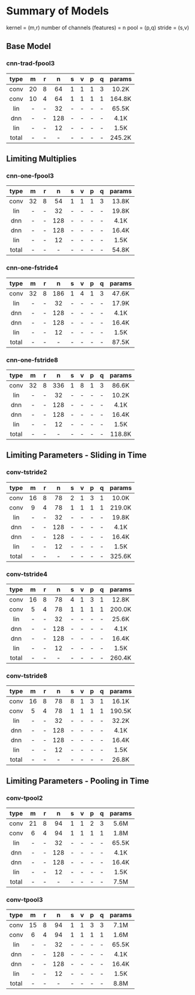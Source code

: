 # Summary of Models

kernel = (m,r)
number of channels (features) = n
pool = (p,q)
stride = (s,v)

## Base Model

### cnn-trad-fpool3

|  type |  m | r |  n  | s | v | p | q | params |
|:-----:|:--:|:-:|:---:|:-:|:-:|:-:|:-:|:------:|
|  conv | 20 | 8 |  64 | 1 | 1 | 1 | 3 |  10.2K |
|  conv | 10 | 4 |  64 | 1 | 1 | 1 | 1 | 164.8K |
|  lin  |  - | - |  32 | - | - | - | - |  65.5K |
|  dnn  |  - | - | 128 | - | - | - | - |  4.1K  |
|  lin  |  - | - |  12 | - | - | - | - |  1.5K  |
| total |  - | - |  -  | - | - | - | - | 245.2K |

## Limiting Multiplies

### cnn-one-fpool3

|  type |  m | r |  n  | s | v | p | q | params |
|:-----:|:--:|:-:|:---:|:-:|:-:|:-:|:-:|:------:|
|  conv | 32 | 8 |  54 | 1 | 1 | 1 | 3 |  13.8K |
|  lin  |  - | - |  32 | - | - | - | - |  19.8K |
|  dnn  |  - | - | 128 | - | - | - | - |  4.1K  |
|  dnn  |  - | - | 128 | - | - | - | - |  16.4K |
|  lin  |  - | - |  12 | - | - | - | - |  1.5K  |
| total |  - | - |  -  | - | - | - | - |  54.8K |

### cnn-one-fstride4

|  type |  m | r |  n  | s | v | p | q | params |
|:-----:|:--:|:-:|:---:|:-:|:-:|:-:|:-:|:------:|
|  conv | 32 | 8 | 186 | 1 | 4 | 1 | 3 |  47.6K |
|  lin  |  - | - |  32 | - | - | - | - |  17.9K |
|  dnn  |  - | - | 128 | - | - | - | - |  4.1K  |
|  dnn  |  - | - | 128 | - | - | - | - |  16.4K |
|  lin  |  - | - |  12 | - | - | - | - |  1.5K  |
| total |  - | - |  -  | - | - | - | - |  87.5K |

### cnn-one-fstride8

|  type |  m | r |  n  | s | v | p | q | params |
|:-----:|:--:|:-:|:---:|:-:|:-:|:-:|:-:|:------:|
|  conv | 32 | 8 | 336 | 1 | 8 | 1 | 3 |  86.6K |
|  lin  |  - | - |  32 | - | - | - | - |  10.2K |
|  dnn  |  - | - | 128 | - | - | - | - |  4.1K  |
|  dnn  |  - | - | 128 | - | - | - | - |  16.4K |
|  lin  |  - | - |  12 | - | - | - | - |  1.5K  |
| total |  - | - |  -  | - | - | - | - | 118.8K |


## Limiting Parameters - Sliding in Time

### conv-tstride2

|  type |  m | r |  n  | s | v | p | q | params |
|:-----:|:--:|:-:|:---:|:-:|:-:|:-:|:-:|:------:|
|  conv | 16 | 8 |  78 | 2 | 1 | 3 | 1 |  10.0K |
|  conv |  9 | 4 |  78 | 1 | 1 | 1 | 1 | 219.0K |
|  lin  |  - | - |  32 | - | - | - | - |  19.8K |
|  dnn  |  - | - | 128 | - | - | - | - |  4.1K  |
|  dnn  |  - | - | 128 | - | - | - | - |  16.4K |
|  lin  |  - | - |  12 | - | - | - | - |  1.5K  |
| total |  - | - |  -  | - | - | - | - | 325.6K |

### conv-tstride4

|  type |  m | r |  n  | s | v | p | q | params |
|:-----:|:--:|:-:|:---:|:-:|:-:|:-:|:-:|:------:|
|  conv | 16 | 8 |  78 | 4 | 1 | 3 | 1 |  12.8K |
|  conv |  5 | 4 |  78 | 1 | 1 | 1 | 1 | 200.0K |
|  lin  |  - | - |  32 | - | - | - | - |  25.6K |
|  dnn  |  - | - | 128 | - | - | - | - |  4.1K  |
|  dnn  |  - | - | 128 | - | - | - | - |  16.4K |
|  lin  |  - | - |  12 | - | - | - | - |  1.5K  |
| total |  - | - |  -  | - | - | - | - | 260.4K |

### conv-tstride8

|  type |  m | r |  n  | s | v | p | q | params |
|:-----:|:--:|:-:|:---:|:-:|:-:|:-:|:-:|:------:|
|  conv | 16 | 8 |  78 | 8 | 1 | 3 | 1 |  16.1K |
|  conv |  5 | 4 |  78 | 1 | 1 | 1 | 1 | 190.5K |
|  lin  |  - | - |  32 | - | - | - | - |  32.2K |
|  dnn  |  - | - | 128 | - | - | - | - |  4.1K  |
|  dnn  |  - | - | 128 | - | - | - | - |  16.4K |
|  lin  |  - | - |  12 | - | - | - | - |  1.5K  |
| total |  - | - |  -  | - | - | - | - |  26.8K |

## Limiting Parameters - Pooling in Time

### conv-tpool2

|  type |  m | r |  n  | s | v | p | q | params |
|:-----:|:--:|:-:|:---:|:-:|:-:|:-:|:-:|:------:|
|  conv | 21 | 8 |  94 | 1 | 1 | 2 | 3 |  5.6M  |
|  conv |  6 | 4 |  94 | 1 | 1 | 1 | 1 |  1.8M  |
|  lin  |  - | - |  32 | - | - | - | - |  65.5K |
|  dnn  |  - | - | 128 | - | - | - | - |  4.1K  |
|  dnn  |  - | - | 128 | - | - | - | - |  16.4K |
|  lin  |  - | - |  12 | - | - | - | - |  1.5K  |
| total |  - | - |  -  | - | - | - | - |   7.5M |

### conv-tpool3

|  type |  m | r |  n  | s | v | p | q | params |
|:-----:|:--:|:-:|:---:|:-:|:-:|:-:|:-:|:------:|
|  conv | 15 | 8 |  94 | 1 | 1 | 3 | 3 |   7.1M |
|  conv |  6 | 4 |  94 | 1 | 1 | 1 | 1 |   1.6M |
|  lin  |  - | - |  32 | - | - | - | - |  65.5K |
|  dnn  |  - | - | 128 | - | - | - | - |  4.1K  |
|  dnn  |  - | - | 128 | - | - | - | - |  16.4K |
|  lin  |  - | - |  12 | - | - | - | - |  1.5K  |
| total |  - | - |  -  | - | - | - | - |   8.8M |
